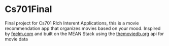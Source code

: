 # Cs701Final

Final project for Cs701 RIch Interent Applications, this is a movie recommendation app that organizes movies based on your mood. Inspired by [feelm.com](https://feelm.com/) and built on the MEAN Stack using the [themoviedb.org](https://www.themoviedb.org/) api for movie data
